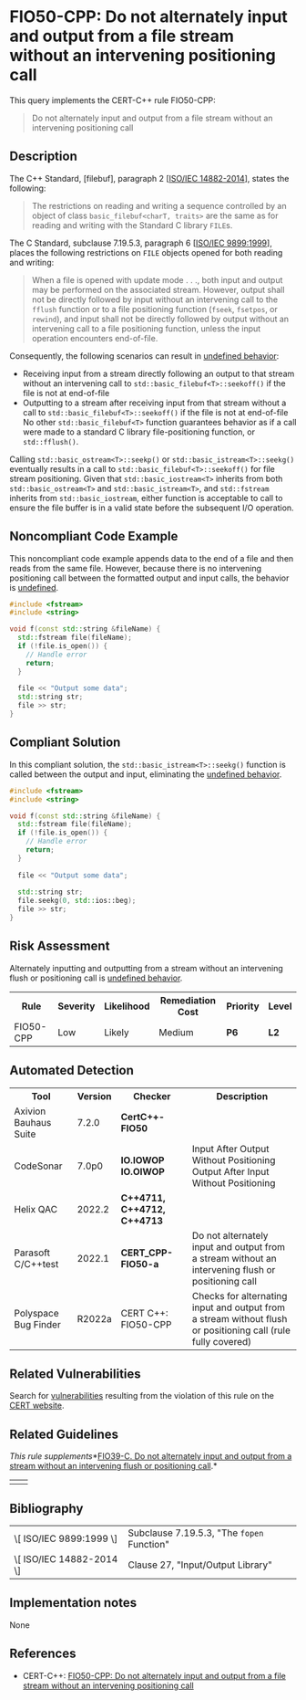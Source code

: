 # FIO50-CPP: Do not alternately input and output from a file stream without an intervening positioning call

This query implements the CERT-C++ rule FIO50-CPP:

> Do not alternately input and output from a file stream without an intervening positioning call


## Description

The C++ Standard, \[filebuf\], paragraph 2 \[[ISO/IEC 14882-2014](https://wiki.sei.cmu.edu/confluence/display/cplusplus/AA.+Bibliography#AA.Bibliography-ISO%2FIEC14882-2014)\], states the following:

> The restrictions on reading and writing a sequence controlled by an object of class `basic_filebuf<charT, traits>` are the same as for reading and writing with the Standard C library `FILE`s.


The C Standard, subclause 7.19.5.3, paragraph 6 \[[ISO/IEC 9899:1999](https://wiki.sei.cmu.edu/confluence/display/cplusplus/AA.+Bibliography#AA.Bibliography-ISO-IEC9899-1999)\], places the following restrictions on `FILE` objects opened for both reading and writing:

> When a file is opened with update mode . . ., both input and output may be performed on the associated stream. However, output shall not be directly followed by input without an intervening call to the `fflush` function or to a file positioning function (`fseek`, `fsetpos`, or `rewind`), and input shall not be directly followed by output without an intervening call to a file positioning function, unless the input operation encounters end-of-file.


Consequently, the following scenarios can result in [undefined behavior](https://wiki.sei.cmu.edu/confluence/display/c/BB.+Definitions#BB.Definitions-undefinedbehavior):

* Receiving input from a stream directly following an output to that stream without an intervening call to `std::basic_filebuf<T>::seekoff()` if the file is not at end-of-file
* Outputting to a stream after receiving input from that stream without a call to `std::basic_filebuf<T>::seekoff()` if the file is not at end-of-file
No other `std::basic_filebuf<T>` function guarantees behavior as if a call were made to a standard C library file-positioning function, or `std::fflush()`.

Calling `std::basic_ostream<T>::seekp()` or `std::basic_istream<T>::seekg()` eventually results in a call to `std::basic_filebuf<T>::seekoff()` for file stream positioning. Given that `std::basic_iostream<T>` inherits from both `std::basic_ostream<T>` and `std::basic_istream<T>`, and `std::fstream` inherits from `std::basic_iostream`, either function is acceptable to call to ensure the file buffer is in a valid state before the subsequent I/O operation.

## Noncompliant Code Example

This noncompliant code example appends data to the end of a file and then reads from the same file. However, because there is no intervening positioning call between the formatted output and input calls, the behavior is [undefined](https://wiki.sei.cmu.edu/confluence/display/cplusplus/BB.+Definitions#BB.Definitions-undefinedbehavior).

```cpp
#include <fstream>
#include <string>

void f(const std::string &fileName) {
  std::fstream file(fileName);
  if (!file.is_open()) {
    // Handle error
    return;
  }
  
  file << "Output some data";
  std::string str;
  file >> str;
}

```

## Compliant Solution

In this compliant solution, the `std::basic_istream<T>::seekg()` function is called between the output and input, eliminating the [undefined behavior](https://wiki.sei.cmu.edu/confluence/display/cplusplus/BB.+Definitions#BB.Definitions-undefinedbehavior).

```cpp
#include <fstream>
#include <string>

void f(const std::string &fileName) {
  std::fstream file(fileName);
  if (!file.is_open()) {
    // Handle error
    return;
  }
  
  file << "Output some data";
 
  std::string str;
  file.seekg(0, std::ios::beg);
  file >> str;
}

```

## Risk Assessment

Alternately inputting and outputting from a stream without an intervening flush or positioning call is [undefined behavior](https://wiki.sei.cmu.edu/confluence/display/c/BB.+Definitions#BB.Definitions-undefinedbehavior).

<table> <tbody> <tr> <th> Rule </th> <th> Severity </th> <th> Likelihood </th> <th> Remediation Cost </th> <th> Priority </th> <th> Level </th> </tr> <tr> <td> FIO50-CPP </td> <td> Low </td> <td> Likely </td> <td> Medium </td> <td> <strong>P6</strong> </td> <td> <strong>L2</strong> </td> </tr> </tbody> </table>


## Automated Detection

<table> <tbody> <tr> <th> Tool </th> <th> Version </th> <th> Checker </th> <th> Description </th> </tr> <tr> <td> <a> Axivion Bauhaus Suite </a> </td> <td> 7.2.0 </td> <td> <strong>CertC++-FIO50</strong> </td> <td> </td> </tr> <tr> <td> <a> CodeSonar </a> </td> <td> 7.0p0 </td> <td> <strong>IO.IOWOP</strong> <strong>IO.OIWOP</strong> </td> <td> Input After Output Without Positioning Output After Input Without Positioning </td> </tr> <tr> <td> <a> Helix QAC </a> </td> <td> 2022.2 </td> <td> <strong>C++4711, C++4712, C++4713</strong> </td> <td> </td> </tr> <tr> <td> <a> Parasoft C/C++test </a> </td> <td> 2022.1 </td> <td> <strong>CERT_CPP-FIO50-a</strong> </td> <td> Do not alternately input and output from a stream without an intervening flush or positioning call </td> </tr> <tr> <td> <a> Polyspace Bug Finder </a> </td> <td> R2022a </td> <td> <a> CERT C++: FIO50-CPP </a> </td> <td> Checks for alternating input and output from a stream without flush or positioning call (rule fully covered) </td> </tr> </tbody> </table>


## Related Vulnerabilities

Search for [vulnerabilities](https://wiki.sei.cmu.edu/confluence/display/cplusplus/BB.+Definitions#BB.Definitions-vulnerabilit) resulting from the violation of this rule on the [CERT website](https://www.kb.cert.org/vulnotes/bymetric?searchview&query=FIELD+KEYWORDS+contains+FIO39-CPP).

## Related Guidelines

*This rule supplements**[FIO39-C. Do not alternately input and output from a stream without an intervening flush or positioning call](https://wiki.sei.cmu.edu/confluence/display/c/FIO39-C.+Do+not+alternately+input+and+output+from+a+stream+without+an+intervening+flush+or+positioning+call).*

<table> <tbody> <tr> <td> </td> <td> </td> </tr> </tbody> </table>


## Bibliography

<table> <tbody> <tr> <td> \[ <a> ISO/IEC 9899:1999 </a> \] </td> <td> Subclause 7.19.5.3, "The <code>fopen</code> Function" </td> </tr> <tr> <td> \[ <a> ISO/IEC 14882-2014 </a> \] </td> <td> Clause 27, "Input/Output Library" </td> </tr> </tbody> </table>


## Implementation notes

None

## References

* CERT-C++: [FIO50-CPP: Do not alternately input and output from a file stream without an intervening positioning call](https://wiki.sei.cmu.edu/confluence/pages/viewpage.action?pageId=88046682)
